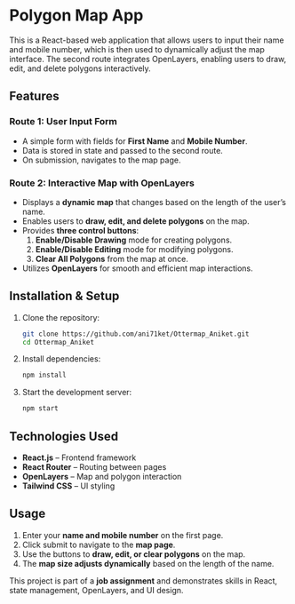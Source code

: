# Polygon Map App

This is a React-based web application that allows users to input their name and mobile number, which is then used to dynamically adjust the map interface. The second route integrates OpenLayers, enabling users to draw, edit, and delete polygons interactively.

## Features

### Route 1: User Input Form
- A simple form with fields for **First Name** and **Mobile Number**.
- Data is stored in state and passed to the second route.
- On submission, navigates to the map page.

### Route 2: Interactive Map with OpenLayers
- Displays a **dynamic map** that changes based on the length of the user’s name.
- Enables users to **draw, edit, and delete polygons** on the map.
- Provides **three control buttons**:
  1. **Enable/Disable Drawing** mode for creating polygons.
  2. **Enable/Disable Editing** mode for modifying polygons.
  3. **Clear All Polygons** from the map at once.
- Utilizes **OpenLayers** for smooth and efficient map interactions.

## Installation & Setup

1. Clone the repository:
   ```sh
   git clone https://github.com/ani71ket/Ottermap_Aniket.git
   cd Ottermap_Aniket
   ```

2. Install dependencies:
   ```sh
   npm install
   ```

3. Start the development server:
   ```sh
   npm start
   ```

## Technologies Used
- **React.js** – Frontend framework
- **React Router** – Routing between pages
- **OpenLayers** – Map and polygon interaction
- **Tailwind CSS** – UI styling

## Usage
1. Enter your **name and mobile number** on the first page.
2. Click submit to navigate to the **map page**.
3. Use the buttons to **draw, edit, or clear polygons** on the map.
4. The **map size adjusts dynamically** based on the length of the name.


This project is part of a **job assignment** and demonstrates skills in React, state management, OpenLayers, and UI design.


